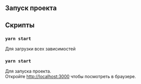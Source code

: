 ## Запуск проекта

## Скрипты

### `yarn start`
Для загрузки всех зависимостей

### `yarn start`

Для запуска проекта.\
Откройте [http://localhost:3000](http://localhost:3000) чтобы посмотреть в браузере.
